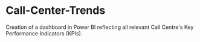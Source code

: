 # Call-Center-Trends
Creation of a dashboard in Power BI reflecting all relevant Call Centre's Key Performance Indicators (KPIs).
